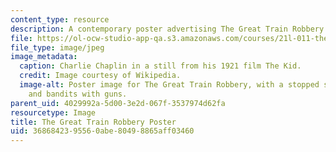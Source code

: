 ```yaml
---
content_type: resource
description: A contemporary poster advertising The Great Train Robbery.
file: https://ol-ocw-studio-app-qa.s3.amazonaws.com/courses/21l-011-the-film-experience-fall-2013/3686842395560abe80498865aff03460_trainrob.jpg
file_type: image/jpeg
image_metadata:
  caption: Charlie Chaplin in a still from his 1921 film The Kid.
  credit: Image courtesy of Wikipedia.
  image-alt: Poster image for The Great Train Robbery, with a stopped steam locomotive
    and bandits with guns.
parent_uid: 4029992a-5d00-3e2d-067f-3537974d62fa
resourcetype: Image
title: The Great Train Robbery Poster
uid: 36868423-9556-0abe-8049-8865aff03460
---
```

